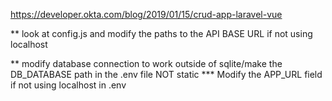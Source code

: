 https://developer.okta.com/blog/2019/01/15/crud-app-laravel-vue

** look at config.js and modify the paths to the API BASE URL if not using localhost

** modify database connection to work outside of sqlite/make the DB_DATABASE path in the .env file NOT static
	*** Modify the APP_URL field if not using localhost in .env
